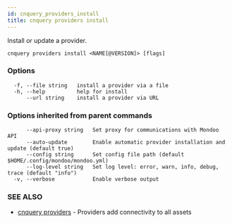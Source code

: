 ```yaml
---
id: cnquery_providers_install
title: cnquery providers install
---
```


Install or update a provider.

```
cnquery providers install <NAME[@VERSION]> [flags]
```

### Options

```
  -f, --file string   install a provider via a file
  -h, --help          help for install
      --url string    install a provider via URL
```

### Options inherited from parent commands

```
      --api-proxy string   Set proxy for communications with Mondoo API
      --auto-update        Enable automatic provider installation and update (default true)
      --config string      Set config file path (default $HOME/.config/mondoo/mondoo.yml)
      --log-level string   Set log level: error, warn, info, debug, trace (default "info")
  -v, --verbose            Enable verbose output
```

### SEE ALSO

- [cnquery providers](cnquery_providers.md) - Providers add connectivity to all assets
